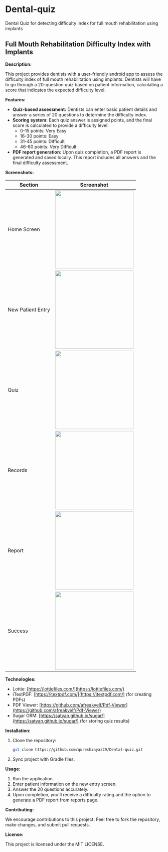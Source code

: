 # Dental-quiz
Dental Quiz for detecting difficulty index for full mouth rehabilitation using implants

## Full Mouth Rehabilitation Difficulty Index with Implants

**Description:**

This project provides dentists with a user-friendly android app to assess the difficulty index of full mouth rehabilitation using implants. Dentists will have to go through a 20-question quiz based on patient information, calculating a score that indicates the expected difficulty level.

**Features:**

* **Quiz-based assessment:** Dentists can enter basic patient details and answer a series of 20 questions to determine the difficulty index.
* **Scoring system:** Each quiz answer is assigned points, and the final score is calculated to provide a difficulty level:
    * 0-15 points: Very Easy
    * 16-30 points: Easy
    * 31-45 points: Difficult
    * 46-60 points: Very Difficult
* **PDF report generation:** Upon quiz completion, a PDF report is generated and saved locally. This report includes all answers and the final difficulty assessment.

**Screenshots:**

| Section        | Screenshot                                              |
|----------------|-------------------------------------------------------|
| Home Screen            | <img src="./screenshot/home.png" width="250"> |
| New Patient Entry      | <img src="./screenshot/new_entry.png" width="250"> |
| Quiz      | <img src="./screenshot/quiz.png" width="250"> |
| Records      | <img src="./screenshot/records.png" width="250"> |
| Report      | <img src="./screenshot/report.png" width="250"> |
| Success      | <img src="./screenshot/success.png" width="250"> |

**Technologies:**

* Lottie: [https://lottiefiles.com/](https://lottiefiles.com/)
* iTextPDF: [https://itextpdf.com/](https://itextpdf.com/) (for creating PDFs)
* PDF Viewer: [https://github.com/afreakyelf/Pdf-Viewer](https://github.com/afreakyelf/Pdf-Viewer)
* Sugar ORM: [https://satyan.github.io/sugar/](https://satyan.github.io/sugar/) (for storing quiz results)

**Installation:**

1. Clone the repository:

   ```bash
   git clone https://github.com/qureshiayaz29/Dental-quiz.git 
   ```

2. Sync project with Gradle files.

**Usage:**

1. Run the application.
2. Enter patient information on the new entry screen.
3. Answer the 20 questions accurately.
4. Upon completion, you'll receive a difficulty rating and the option to generate a PDF report from reports page.

**Contributing:**

We encourage contributions to this project. Feel free to fork the repository, make changes, and submit pull requests.

**License:**

This project is licensed under the MIT LICENSE.
